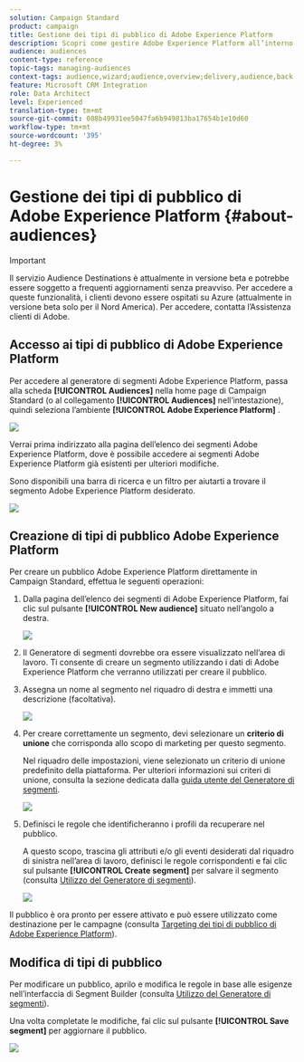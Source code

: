 ```yaml
---
solution: Campaign Standard
product: campaign
title: Gestione dei tipi di pubblico di Adobe Experience Platform
description: Scopri come gestire Adobe Experience Platform all’interno di Campaign Standard.
audience: audiences
content-type: reference
topic-tags: managing-audiences
context-tags: audience,wizard;audience,overview;delivery,audience,back
feature: Microsoft CRM Integration
role: Data Architect
level: Experienced
translation-type: tm+mt
source-git-commit: 088b49931ee5047fa6b949813ba17654b1e10d60
workflow-type: tm+mt
source-wordcount: '395'
ht-degree: 3%

---
```



# Gestione dei tipi di pubblico di Adobe Experience Platform {#about-audiences}

>[!IMPORTANT]
>
>Il servizio Audience Destinations è attualmente in versione beta e potrebbe essere soggetto a frequenti aggiornamenti senza preavviso. Per accedere a queste funzionalità, i clienti devono essere ospitati su Azure (attualmente in versione beta solo per il Nord America). Per accedere, contatta l’Assistenza clienti di Adobe.

## Accesso ai tipi di pubblico di Adobe Experience Platform

Per accedere al generatore di segmenti Adobe Experience Platform, passa alla scheda **[!UICONTROL Audiences]** nella home page di Campaign Standard (o al collegamento **[!UICONTROL Audiences]** nell’intestazione), quindi seleziona l’ambiente **[!UICONTROL Adobe Experience Platform]** .

![](assets/aep_audiences_access.png)

Verrai prima indirizzato alla pagina dell’elenco dei segmenti Adobe Experience Platform, dove è possibile accedere ai segmenti Adobe Experience Platform già esistenti per ulteriori modifiche.

Sono disponibili una barra di ricerca e un filtro per aiutarti a trovare il segmento Adobe Experience Platform desiderato.

![](assets/aep_audiences_list.png)

## Creazione di tipi di pubblico Adobe Experience Platform

Per creare un pubblico Adobe Experience Platform direttamente in Campaign Standard, effettua le seguenti operazioni:

1. Dalla pagina dell’elenco dei segmenti di Adobe Experience Platform, fai clic sul pulsante **[!UICONTROL New audience]** situato nell’angolo a destra.

   ![](assets/aep_audiences_creation_create.png)

1. Il Generatore di segmenti dovrebbe ora essere visualizzato nell’area di lavoro. Ti consente di creare un segmento utilizzando i dati di Adobe Experience Platform che verranno utilizzati per creare il pubblico.

1. Assegna un nome al segmento nel riquadro di destra e immetti una descrizione (facoltativa).

   ![](assets/aep_audiences_creation_edit_name.png)

1. Per creare correttamente un segmento, devi selezionare un **criterio di unione** che corrisponda allo scopo di marketing per questo segmento.

   Nel riquadro delle impostazioni, viene selezionato un criterio di unione predefinito della piattaforma. Per ulteriori informazioni sui criteri di unione, consulta la sezione dedicata dalla [guida utente del Generatore di segmenti](https://docs.adobe.com/content/help/en/experience-platform/segmentation/ui/overview.html).

   ![](assets/aep_audiences_mergepolicy.png)

1. Definisci le regole che identificheranno i profili da recuperare nel pubblico.

   A questo scopo, trascina gli attributi e/o gli eventi desiderati dal riquadro di sinistra nell’area di lavoro, definisci le regole corrispondenti e fai clic sul pulsante **[!UICONTROL Create segment]** per salvare il segmento (consulta [Utilizzo del Generatore di segmenti](../../integrating/using/aep-using-segment-builder.md)).

   ![](assets/aep_audiences_creation_query.png)

Il pubblico è ora pronto per essere attivato e può essere utilizzato come destinazione per le campagne (consulta [Targeting dei tipi di pubblico di Adobe Experience Platform](../../integrating/using/aep-targeting-audiences.md)).

## Modifica di tipi di pubblico

Per modificare un pubblico, aprilo e modifica le regole in base alle esigenze nell’interfaccia di Segment Builder (consulta [Utilizzo del Generatore di segmenti](../../integrating/using/aep-using-segment-builder.md)).

Una volta completate le modifiche, fai clic sul pulsante **[!UICONTROL Save segment]** per aggiornare il pubblico.

![](assets/aep_audiences_editing.png)
